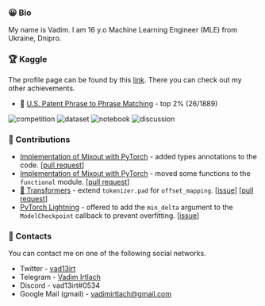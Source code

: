 ### 😀 Bio

My name is Vadim. I am 16 y.o Machine Learning Engineer (MLE) from Ukraine, Dnipro.

### 🏆  Kaggle

The profile page can be found by this [link](https://www.kaggle.com/vad13irt). There you can check out my other achievements.

- 🥈 [U.S. Patent Phrase to Phrase Matching](https://www.kaggle.com/competitions/us-patent-phrase-to-phrase-matching/overview) - top 2% (26/1889)

![competition](https://road-to-kaggle-grandmaster.vercel.app/api/badges/vad13irt/competition/light)
![dataset](https://road-to-kaggle-grandmaster.vercel.app/api/badges/vad13irt/dataset/light)
![notebook](https://road-to-kaggle-grandmaster.vercel.app/api/badges/vad13irt/notebook/light)
![discussion](https://road-to-kaggle-grandmaster.vercel.app/api/badges/vad13irt/discussion/light)

### 📝 Contributions


- [Implementation of Mixout with PyTorch](https://github.com/bloodwass/mixout) - added types annotations to the code. [[pull request](https://github.com/bloodwass/mixout/pull/11)]
- [Implementation of Mixout with PyTorch](https://github.com/bloodwass/mixout) - moved some functions to the `functional` module. [[pull request](https://github.com/bloodwass/mixout/pull/12)]
- [🤗 Transformers](https://github.com/huggingface/transformers) - extend `tokenizer.pad` for `offset_mapping`. [[issue](https://github.com/huggingface/transformers/issues/18681)] [[pull request](https://github.com/huggingface/transformers/pull/18705)]
- [PyTorch Lightning](https://github.com/Lightning-AI/lightning) - offered to add the `min_delta` argument to the `ModelCheckpoint` callback to prevent overfitting. [[issue](https://github.com/Lightning-AI/lightning/issues/14353)]

### 💬 Contacts
You can contact me on one of the following social networks.
- Twitter - [vad13irt](https://twitter.com/vad13irt)
- Telegram - [Vadim Irtlach](https://t.me/vad13irt)
- Discord - vad13irt#0534
- Google Mail (gmail) - vadimirtlach@gmail.com
